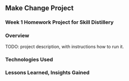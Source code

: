 ## Make Change Project

### Week 1 Homework Project for Skill Distillery

### Overview

TODO: project description, with instructions how to run it.

### Technologies Used

### Lessons Learned, Insights Gained